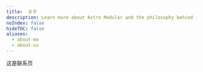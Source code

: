 ```yaml
---
title:  关于
description: Learn more about Astro Modular and the philosophy behind its design approach.
noIndex: false
hideTOC: false
aliases:
  - about-me
  - about-us
---
```


这是联系页